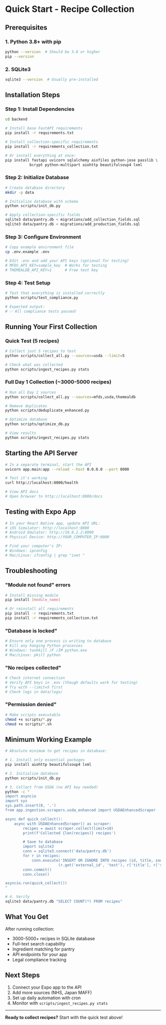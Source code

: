 # Quick Start - Recipe Collection

## Prerequisites

### 1. Python 3.8+ with pip
```bash
python --version  # Should be 3.8 or higher
pip --version
```

### 2. SQLite3
```bash
sqlite3 --version  # Usually pre-installed
```

## Installation Steps

### Step 1: Install Dependencies
```bash
cd backend

# Install base FastAPI requirements
pip install -r requirements.txt

# Install collection-specific requirements
pip install -r requirements_collection.txt

# Or install everything at once:
pip install fastapi uvicorn sqlalchemy aiofiles python-jose passlib \
           bcrypt python-multipart aiohttp beautifulsoup4 lxml
```

### Step 2: Initialize Database
```bash
# Create database directory
mkdir -p data

# Initialize database with schema
python scripts/init_db.py

# Apply collection-specific fields
sqlite3 data/pantry.db < migrations/add_collection_fields.sql
sqlite3 data/pantry.db < migrations/add_production_fields.sql
```

### Step 3: Configure Environment
```bash
# Copy example environment file
cp .env.example .env

# Edit .env and add your API keys (optional for testing)
# MFDS_API_KEY=sample_key  # Works for testing
# THEMEALDB_API_KEY=1      # Free test key
```

### Step 4: Test Setup
```bash
# Test that everything is installed correctly
python scripts/test_compliance.py

# Expected output:
# ✅ All compliance tests passed!
```

## Running Your First Collection

### Quick Test (5 recipes)
```bash
# Collect just 5 recipes to test
python scripts/collect_all.py --sources=usda --limit=5

# Check what was collected
python scripts/ingest_recipes.py stats
```

### Full Day 1 Collection (~3000-5000 recipes)
```bash
# Run all Day 1 sources
python scripts/collect_all.py --sources=mfds,usda,themealdb

# Remove duplicates
python scripts/deduplicate_enhanced.py

# Optimize database
python scripts/optimize_db.py

# View results
python scripts/ingest_recipes.py stats
```

## Starting the API Server
```bash
# In a separate terminal, start the API
uvicorn app.main:app --reload --host 0.0.0.0 --port 8000

# Test it's working
curl http://localhost:8000/health

# View API docs
# Open browser to http://localhost:8000/docs
```

## Testing with Expo App
```bash
# In your React Native app, update API URL:
# iOS Simulator: http://localhost:8000
# Android Emulator: http://10.0.2.2:8000
# Physical Device: http://YOUR_COMPUTER_IP:8000

# Find your computer's IP:
# Windows: ipconfig
# Mac/Linux: ifconfig | grep "inet "
```

## Troubleshooting

### "Module not found" errors
```bash
# Install missing module
pip install [module_name]

# Or reinstall all requirements
pip install -r requirements.txt
pip install -r requirements_collection.txt
```

### "Database is locked"
```bash
# Ensure only one process is writing to database
# Kill any hanging Python processes
# Windows: taskkill /F /IM python.exe
# Mac/Linux: pkill python
```

### "No recipes collected"
```bash
# Check internet connection
# Verify API keys in .env (though defaults work for testing)
# Try with --limit=5 first
# Check logs in data/logs/
```

### "Permission denied"
```bash
# Make scripts executable
chmod +x scripts/*.py
chmod +x scripts/*.sh
```

## Minimum Working Example

```bash
# Absolute minimum to get recipes in database:

# 1. Install only essential packages
pip install aiohttp beautifulsoup4 lxml

# 2. Initialize database
python scripts/init_db.py

# 3. Collect from USDA (no API key needed)
python -c "
import asyncio
import sys
sys.path.insert(0, '.')
from app.ingestion.scrapers.usda_enhanced import USDAEnhancedScraper

async def quick_collect():
    async with USDAEnhancedScraper() as scraper:
        recipes = await scraper.collect(limit=10)
        print(f'Collected {len(recipes)} recipes')

        # Save to database
        import sqlite3
        conn = sqlite3.connect('data/pantry.db')
        for r in recipes:
            conn.execute('INSERT OR IGNORE INTO recipes (id, title, source_url, license_code) VALUES (?, ?, ?, ?)',
                        (r.get('external_id', 'test'), r['title'], r['source_url'], 'PUBLIC'))
        conn.commit()
        conn.close()

asyncio.run(quick_collect())
"

# 4. Verify
sqlite3 data/pantry.db "SELECT COUNT(*) FROM recipes"
```

## What You Get

After running collection:
- 3000-5000+ recipes in SQLite database
- Full-text search capability
- Ingredient matching for pantry
- API endpoints for your app
- Legal compliance tracking

## Next Steps

1. Connect your Expo app to the API
2. Add more sources (NHS, Japan MAFF)
3. Set up daily automation with cron
4. Monitor with `scripts/ingest_recipes.py stats`

---

**Ready to collect recipes?** Start with the quick test above!